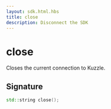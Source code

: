 ```yaml
---
layout: sdk.html.hbs
title: close
description: Disconnect the SDK
---
```


# close

Closes the current connection to Kuzzle.  

## Signature

```cpp
std::string close();
```
